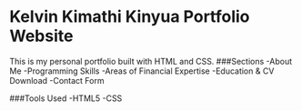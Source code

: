 # Kelvin Kimathi Kinyua Portfolio Website

This is my personal portfolio built with HTML and CSS.
###Sections
-About Me
-Programming Skills
-Areas of Financial Expertise
-Education & CV Download
-Contact Form

###Tools Used
-HTML5
-CSS
